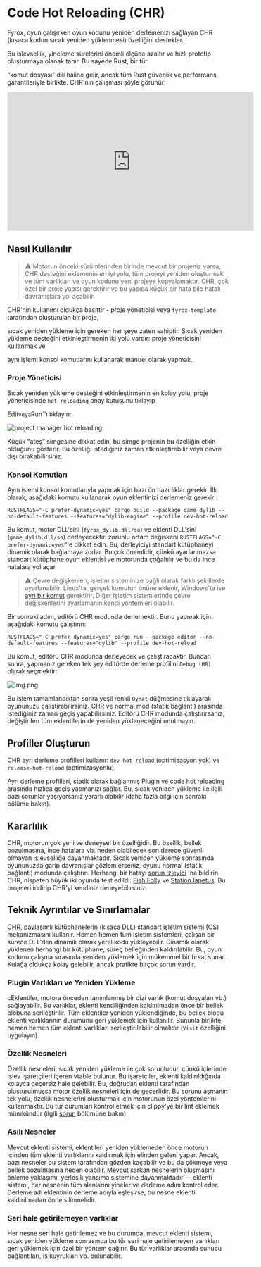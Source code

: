 # Code Hot Reloading (CHR)

Fyrox, oyun çalışırken oyun kodunu yeniden derlemenizi sağlayan CHR (kısaca kodun sıcak yeniden yüklenmesi) özelliğini destekler.

Bu işlevsellik, yineleme sürelerini önemli ölçüde azaltır ve hızlı prototip oluşturmaya olanak tanır. Bu sayede Rust, bir tür

“komut dosyası” dili haline gelir, ancak tüm Rust güvenlik ve performans garantileriyle birlikte. CHR'nin çalışması şöyle görünür:

<iframe width="560" height="315" src="https://www.youtube.com/embed/vq6P3Npydmw" title="YouTube video player" frameborder="0" allow="accelerometer; autoplay; clipboard-write; encrypted-media; gyroscope; picture-in-picture" allowfullscreen></iframe>

## Nasıl Kullanılır

> ⚠️ Motorun önceki sürümlerinden birinde mevcut bir projeniz varsa,
> CHR desteğini eklemenin en iyi yolu, tüm projeyi yeniden oluşturmak ve tüm varlıkları ve oyun kodunu yeni projeye kopyalamaktır. CHR, çok
> özel bir proje yapısı gerektirir ve bu yapıda küçük bir hata bile hatalı davranışlara yol açabilir.

CHR'nin kullanımı oldukça basittir - proje yöneticisi veya `fyrox-template` tarafından oluşturulan bir proje, 

sıcak yeniden yükleme için gereken her şeye zaten sahiptir. Sıcak yeniden yükleme desteğini etkinleştirmenin iki yolu vardır: proje yöneticisini kullanmak ve 

aynı işlemi konsol komutlarını kullanarak manuel olarak yapmak.

### Proje Yöneticisi

Sıcak yeniden yükleme desteğini etkinleştirmenin en kolay yolu, proje yöneticisinde `hot reloading` onay kutusunu tıklayıp

Edit` veya `Run`'ı tıklayın:

![project manager hot reloading](project_manager_hot_reloading.png)



Küçük “ateş” simgesine dikkat edin, bu simge projenin bu özelliğin etkin olduğunu gösterir. Bu özelliği istediğiniz zaman etkinleştirebilir veya devre dışı bırakabilirsiniz.

 
### Konsol Komutları

Aynı işlemi konsol komutlarıyla yapmak için bazı ön hazırlıklar gerekir. İlk olarak, aşağıdaki komutu kullanarak oyun eklentinizi derlemeniz gerekir :

```shell
RUSTFLAGS="-C prefer-dynamic=yes" cargo build --package game_dylib --no-default-features --features="dylib-engine" --profile dev-hot-reload
```

Bu komut, motor DLL'sini (`fyrox_dylib.dll/so`) ve eklenti DLL'sini (`game_dylib.dll/so`) derleyecektir. 
zorunlu ortam değişkeni `RUSTFLAGS=“-C prefer-dynamic=yes”`'e dikkat edin. Bu, derleyiciyi standart kütüphaneyi 
dinamik olarak bağlamaya zorlar. Bu çok önemlidir, çünkü ayarlanmazsa standart kütüphane oyun eklentisi ve motorunda çoğaltılır ve
bu da ince hatalara yol açar.

> ⚠️ Çevre değişkenleri, işletim sisteminize bağlı olarak farklı şekillerde ayarlanabilir. Linux'ta, gerçek
> komutun önüne eklenir, Windows'ta ise [ayrı bir komut](https://learn.microsoft.com/en-us/windows-server/administration/windows-commands/set_1#examples) gerektirir. 
> Diğer işletim sistemlerinde çevre değişkenlerini ayarlamanın kendi yöntemleri olabilir.

Bir sonraki adım, editörü CHR modunda derlemektir. Bunu yapmak için aşağıdaki komutu çalıştırın:

```shell
RUSTFLAGS="-C prefer-dynamic=yes" cargo run --package editor --no-default-features --features="dylib" --profile dev-hot-reload
```

Bu komut, editörü CHR modunda derleyecek ve çalıştıracaktır. Bundan sonra, yapmanız gereken tek şey editörde derleme profilini
`Debug (HR)` olarak seçmektir:

![img.png](build_profile.png)

Bu işlem tamamlandıktan sonra yeşil renkli `Oynat` düğmesine tıklayarak oyununuzu çalıştırabilirsiniz. CHR ve normal mod
(statik bağlantı) arasında istediğiniz zaman geçiş yapabilirsiniz. Editörü CHR modunda çalıştırırsanız, değiştirilen tüm eklentilerin de yeniden yükleneceğini unutmayın.

## Profiller Oluşturun

CHR ayrı derleme profilleri kullanır: `dev-hot-reload` (optimizasyon yok) ve `release-hot-reload` (optimizasyonlu).

Ayrı derleme profilleri, statik olarak bağlanmış Plugin ve code hot reloading arasında hızlıca geçiş yapmanızı sağlar. Bu, sıcak yeniden yükleme ile ilgili bazı sorunlar yaşıyorsanız yararlı olabilir (daha fazla bilgi için sonraki bölüme bakın).

## Kararlılık

CHR, motorun çok yeni ve deneysel bir özelliğidir. Bu özellik, bellek bozulmasına, ince hatalara vb. neden olabilecek son derece güvenli olmayan işlevselliğe dayanmaktadır.
 Sıcak yeniden yükleme sonrasında oyununuzda garip davranışlar gözlemlerseniz, oyunu normal (statik bağlantı) modunda çalıştırın.
 Herhangi bir hatayı [sorun izleyici](https://github.com/FyroxEngine/Fyrox/issues) 
'na bildirin. CHR, nispeten büyük iki oyunda test edildi: [Fish Folly](https://github.com/mrDIMAS/FishFolly) ve 
[Station Iapetus](https://github.com/mrDIMAS/StationIapetus). Bu projeleri indirip CHR'yi kendiniz deneyebilirsiniz.

## Teknik Ayrıntılar ve Sınırlamalar



CHR, paylaşımlı kütüphanelerin (kısaca DLL) standart işletim sistemi (OS) mekanizmasını kullanır. Hemen hemen tüm işletim sistemleri,
 çalışan bir sürece DLL'den dinamik olarak yerel kodu yükleyebilir. Dinamik olarak yüklenen herhangi bir kütüphane,
süreç belleğinden kaldırılabilir. Bu, oyun kodunu çalışma sırasında yeniden yüklemek için mükemmel bir fırsat sunar. Kulağa oldukça kolay gelebilir, ancak pratikte 
birçok sorun vardır.

### Plugin Varlıkları ve Yeniden Yükleme

cEklentiler, motora önceden tanımlanmış bir dizi varlık (komut dosyaları vb.) sağlayabilir. Bu varlıklar, 
eklenti kendiliğinden kaldırılmadan önce bir bellek blobuna serileştirilir. Tüm eklentiler yeniden yüklendiğinde, bu bellek blobu eklenti varlıklarının durumunu geri yüklemek için kullanılır.
 Bununla birlikte, hemen hemen tüm eklenti varlıkları serileştirilebilir olmalıdır (`Visit` özelliğini uygulayın).

### Özellik Nesneleri

Özellik nesneleri, sıcak yeniden yükleme ile çok sorunludur, çünkü içlerinde işlev işaretçileri içeren vtable bulunur.
 Bu işaretçiler, eklenti kaldırıldığında kolayca geçersiz hale gelebilir. Bu, doğrudan eklenti tarafından oluşturulmuşsa
motor özellik nesneleri için de geçerlidir. Bu sorunu aşmanın tek yolu, özellik nesnelerini oluşturmak için
motorunun özel yöntemlerini kullanmaktır. Bu tür durumları kontrol etmek için clippy'ye bir lint eklemek mümkündür (ilgili 
[sorun](https://github.com/rust-lang/rust-clippy/issues/12819) bölümüne bakın).

### Asılı Nesneler


Mevcut eklenti sistemi, eklentileri yeniden yüklemeden önce motorun içinden tüm eklenti varlıklarını kaldırmak için elinden geleni yapar.
Ancak, bazı nesneler bu sistem tarafından gözden kaçabilir ve bu da çökmeye veya bellek bozulmasına neden olabilir. Mevcut
sarkan nesnelerin oluşmasını önleme yaklaşımı, yerleşik yansıma sistemine dayanmaktadır — eklenti sistemi, 
her nesnenin tüm alanlarını yineler ve derleme adını kontrol eder. Derleme adı eklentinin derleme adıyla eşleşirse, 
bu nesne eklenti kaldırılmadan önce silinmelidir.
 

### Seri hale getirilemeyen varlıklar


Her nesne seri hale getirilemez ve bu durumda, mevcut eklenti sistemi, sıcak yeniden yükleme sonrasında bu tür
seri hale getirilemeyen varlıkları geri yüklemek için özel bir yöntem çağırır. Bu tür varlıklar arasında sunucu bağlantıları, iş kuyrukları vb. bulunabilir.
